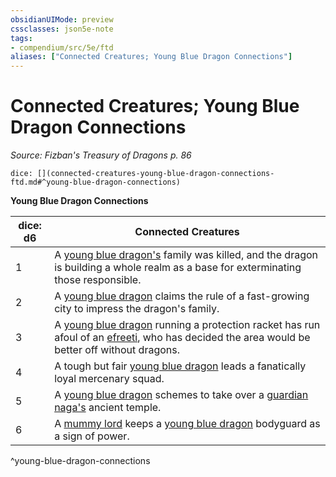 ```yaml
---
obsidianUIMode: preview
cssclasses: json5e-note
tags:
- compendium/src/5e/ftd
aliases: ["Connected Creatures; Young Blue Dragon Connections"]
---
```

# Connected Creatures; Young Blue Dragon Connections
*Source: Fizban's Treasury of Dragons p. 86* 

`dice: [](connected-creatures-young-blue-dragon-connections-ftd.md#^young-blue-dragon-connections)`

**Young Blue Dragon Connections**

| dice: d6 | Connected Creatures |
|----------|---------------------|
| 1 | A [young blue dragon's](/2-Mechanics/CLI/bestiary/dragon/young-blue-dragon.md) family was killed, and the dragon is building a whole realm as a base for exterminating those responsible. |
| 2 | A [young blue dragon](/2-Mechanics/CLI/bestiary/dragon/young-blue-dragon.md) claims the rule of a fast-growing city to impress the dragon's family. |
| 3 | A [young blue dragon](/2-Mechanics/CLI/bestiary/dragon/young-blue-dragon.md) running a protection racket has run afoul of an [efreeti](/2-Mechanics/CLI/bestiary/elemental/efreeti.md), who has decided the area would be better off without dragons. |
| 4 | A tough but fair [young blue dragon](/2-Mechanics/CLI/bestiary/dragon/young-blue-dragon.md) leads a fanatically loyal mercenary squad. |
| 5 | A [young blue dragon](/2-Mechanics/CLI/bestiary/dragon/young-blue-dragon.md) schemes to take over a [guardian naga's](/2-Mechanics/CLI/bestiary/monstrosity/guardian-naga.md) ancient temple. |
| 6 | A [mummy lord](/2-Mechanics/CLI/bestiary/undead/mummy-lord.md) keeps a [young blue dragon](/2-Mechanics/CLI/bestiary/dragon/young-blue-dragon.md) bodyguard as a sign of power. |
^young-blue-dragon-connections
